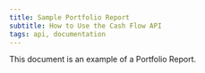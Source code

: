 ```yaml
---
title: Sample Portfolio Report
subtitle: How to Use the Cash Flow API
tags: api, documentation
---
```


This document is an example of a Portfolio Report.

